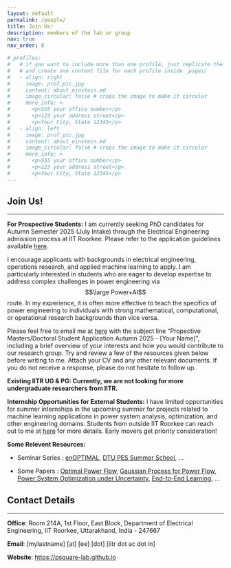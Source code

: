 ```yaml
---
layout: default
permalink: /people/
title: Join Us!
description: members of the lab or group
nav: true
nav_order: 8

# profiles:
#   # if you want to include more than one profile, just replicate the following block
#   # and create one content file for each profile inside _pages/
#   - align: right
#     image: prof_pic.jpg
#     content: about_einstein.md
#     image_circular: false # crops the image to make it circular
#     more_info: >
#       <p>555 your office number</p>
#       <p>123 your address street</p>
#       <p>Your City, State 12345</p>
#   - align: left
#     image: prof_pic.jpg
#     content: about_einstein.md
#     image_circular: false # crops the image to make it circular
#     more_info: >
#       <p>555 your office number</p>
#       <p>123 your address street</p>
#       <p>Your City, State 12345</p>
---
```

## Join Us!

---

**For Prospective Students:** I am currently seeking PhD candidates for Autumn Semester 2025 (July Intake) through the Electrical Engineering admission process at IIT Roorkee. Please refer to the application guidelines available [here](https://iitr.ac.in/Academics/Admission%20To%20Doctoral%20Programmes.html). 

I encourage applicants with backgrounds in electrical engineering, operations research, and applied machine learning to apply. I am particularly interested in students who are eager to develop expertise to address complex challenges in power engineering via $$\large Power+AI$$ route. In my experience, it is often more effective to teach the specifics of power engineering to individuals with strong mathematical, computational, or operational research backgrounds than vice versa.

Please feel free to email me at [here](mailto:pareek@ee.iitr.ac.in) with the subject line “Propective Masters/Doctoral Student Application Autumn 2025 - [Your Name]”, including a brief overview of your interests and how you would contribute to our research group. Try and review a few of the resources given below before writing to me. Attach your CV and any other relevant documents. If you do not receive a response, please do not hesitate to follow up.

**Existing IITR UG & PG: Currently, we are not looking for more undergraduate researchers from IITR.**


<!-- If you are a current IIT Roorkee undergraduate or postgraduate student, write to me [here](mailto:pareek@ee.iitr.ac.in). You can also visit me at my office: 214A, East Wing, EE Building, preferably with prior appointment. I have exciting opportunities to work on projects related to machine learning and quantum computing applications for power system analysis, optimization and other engineering projects. Note that candidates may be required to complete a _test project_ as part of the selection process. **Important:** Any email that does not clearly mention _Research Internship Inquiry IITR Student_ in the subject line will not be entertained and will be discarded. -->

**Internship Opportunities for External Students:** I have limited opportunities for summer internships in the upcoming summer for projects related to machine learning applications in power system analysis, optimization, and other engineering domains. Students from outside IIT Roorkee can reach out to me at [here](mailto:pareek@ee.iitr.ac.in) for more details. Early movers get priority consideration!


**Some Relevent Resources:** 

- Seminar Series : [enOPTIMAL](https://wdvorkin.github.io/enoptimal/), [DTU PES Summer School](https://www.youtube.com/@dtulecturesonpowerenergysy8133/videos), ...


- Some Papers : [Optimal Power Flow](https://arxiv.org/abs/1811.00943),  [Gaussian Process for Power Flow](https://drive.google.com/file/d/1GfyVgx-ca9QEpgm7mg8yHzbKsYY3ifnE/view), [Power System Optimization under Uncertainty](https://pscc-central.epfl.ch/repo/papers/2022/22730.pdf), [End-to-End Learning](https://arxiv.org/abs/2103.16378), ...


<!-- Smart ["Predict, then Optimize"](https://arxiv.org/abs/1710.08005),  -->








## Contact Details

---

**Office**: Room 214A, 1st Floor, East Block, 
            Department of Electrical Engineering, 
            IIT Roorkee, Uttarakhand, India - 247667

**Email**: [mylastname] [at] [ee] [dot] [iitr dot ac dot in]
<!-- Phone: +91-XXX-XXX-XXXX -->

**Website**: https://psquare-lab.github.io
